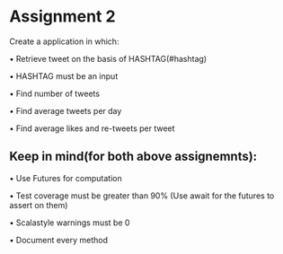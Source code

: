 # Assignment 2

Create a application in which:

• Retrieve tweet on the basis of HASHTAG(#hashtag)

• HASHTAG must be an input

• Find number of tweets

• Find average tweets per day

• Find average likes and re-tweets per tweet

## Keep in mind(for both above assignemnts):

• Use Futures for computation

• Test coverage must be greater than 90% (Use await for the futures to assert on
them)

• Scalastyle warnings must be 0

• Document every method

